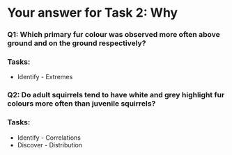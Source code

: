 # Your answer for Task 2: Why

### Q1: Which primary fur colour was observed more often above ground and on the ground respectively?

### Tasks:
- Identify - Extremes


### Q2: Do adult squirrels tend to have white and grey highlight fur colours more often than juvenile squirrels?

### Tasks:
- Identify - Correlations
- Discover - Distribution